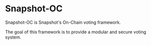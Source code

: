 # Snapshot-OC
Snapshot-OC is Snapshot's On-Chain voting framework.

The goal of this framework is to provide a modular and secure voting system.
